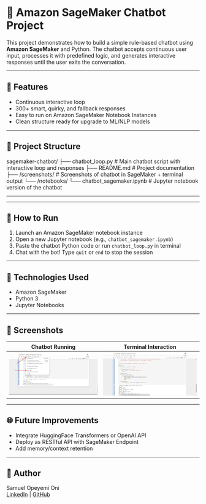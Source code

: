 # 🤖 Amazon SageMaker Chatbot Project

This project demonstrates how to build a simple rule-based chatbot using **Amazon SageMaker** and Python. The chatbot accepts continuous user input, processes it with predefined logic, and generates interactive responses until the user exits the conversation.

---

## 📌 Features
- Continuous interactive loop
- 300+ smart, quirky, and fallback responses
- Easy to run on Amazon SageMaker Notebook Instances
- Clean structure ready for upgrade to ML/NLP models

---

## 📁 Project Structure

sagemaker-chatbot/
├── chatbot_loop.py              # Main chatbot script with interactive loop and responses
├── README.md                    # Project documentation
├── /screenshots/                # Screenshots of chatbot in SageMaker + terminal output
└── /notebooks/
    └── chatbot_sagemaker.ipynb  # Jupyter notebook version of the chatbot

---

---

## 🚀 How to Run

1. Launch an Amazon SageMaker notebook instance
2. Open a new Jupyter notebook (e.g., `chatbot_sagemaker.ipynb`)
3. Paste the chatbot Python code or run `chatbot_loop.py` in terminal
4. Chat with the bot! Type `quit` or `end` to stop the session

---

## 🔧 Technologies Used
- Amazon SageMaker
- Python 3
- Jupyter Notebooks

---

## 📸 Screenshots

| Chatbot Running | Terminal Interaction |
|-----------------|----------------------|
| ![Notebook](/Screenshot/Test.png) | ![Chat](/Screenshot/chat.png) |

---

## 🌐 Future Improvements
- Integrate HuggingFace Transformers or OpenAI API
- Deploy as RESTful API with SageMaker Endpoint
- Add memory/context retention

---

## 👤 Author

Samuel Opeyemi Oni  
[LinkedIn](https://www.linkedin.com/in/oni-samuel-6b1820267/) | [GitHub](https://github.com/OniSamuelOpeyemi)
